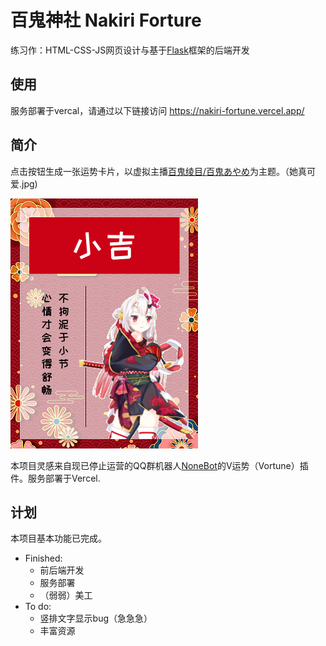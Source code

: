 # 百鬼神社 Nakiri Forture

练习作：HTML-CSS-JS网页设计与基于[Flask](https://flask.palletsprojects.com/en/1.1.x/)框架的后端开发

## 使用

服务部署于vercal，请通过以下链接访问 https://nakiri-fortune.vercel.app/

## 简介

点击按钮生成一张运势卡片，以虚拟主播[百鬼绫目/百鬼あやめ](https://www.youtube.com/channel/UC7fk0CB07ly8oSl0aqKkqFg)为主题。（她真可爱.jpg)

![一个示例](./assets/sample.png)

本项目灵感来自现已停止运营的QQ群机器人[NoneBot](https://github.com/fz6m/nonebot-plugin)的V运势（Vortune）插件。服务部署于Vercel.

## 计划

本项目基本功能已完成。

- Finished:
    - 前后端开发
    - 服务部署
    - （弱弱）美工
- To do:
    - 竖排文字显示bug（急急急）
    - 丰富资源
